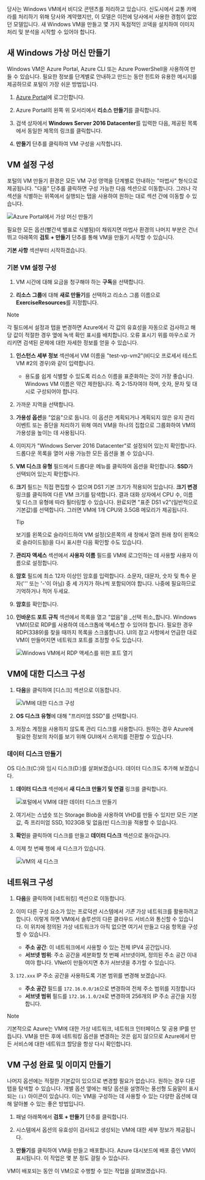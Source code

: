 당사는 Windows VM에서 비디오 콘텐츠를 처리하고 있습니다. 신도시에서 교통 카메라를 처리하기 위해 당사와 계약했지만, 이 모델은 이전에 당사에서 사용한 경험이 없었던 모델입니다. 새 Windows VM을 만들고 몇 가지 독점적인 코덱을 설치하여 이미지 처리 및 분석을 시작할 수 있어야 합니다.

## <a name="create-a-new-windows-virtual-machine"></a>새 Windows 가상 머신 만들기

Windows VM은 Azure Portal, Azure CLI 또는 Azure PowerShell을 사용하여 만들 수 있습니다. 필요한 정보를 단계별로 안내하고 만드는 동안 힌트와 유용한 메시지를 제공하므로 포털이 가장 쉬운 방법입니다.

1. [Azure Portal](https://portal.azure.com?azure-portal=true)에 로그인합니다.

1. Azure Portal의 왼쪽 위 모서리에서 **리소스 만들기**를 클릭합니다.

1. 검색 상자에서 **Windows Server 2016 Datacenter**를 입력한 다음, 제공된 목록에서 동일한 제목의 링크를 클릭합니다.

1. **만들기** 단추를 클릭하여 VM 구성을 시작합니다.

## <a name="configure-the-vm-settings"></a>VM 설정 구성

포털의 VM 만들기 환경은 모든 VM 구성 영역을 단계별로 안내하는 "마법사" 형식으로 제공됩니다. "다음" 단추를 클릭하면 구성 가능한 다음 섹션으로 이동합니다. 그러나 각 섹션을 식별하는 위쪽에서 실행되는 탭을 사용하여 원하는 대로 섹션 간에 이동할 수 있습니다.

![Azure Portal에서 가상 머신 만들기](../media-drafts/3-azure-portal-create-vm.png)

필요한 모든 옵션(빨간색 별표로 식별됨)이 채워지면 마법사 환경의 나머지 부분은 건너뛰고 아래쪽의 **검토 + 만들기** 단추를 통해 VM을 만들기 시작할 수 있습니다.

**기본 사항** 섹션부터 시작하겠습니다.

### <a name="configure-basic-vm-settings"></a>기본 VM 설정 구성

1. VM 시간에 대해 요금을 청구해야 하는 **구독**을 선택합니다.

1. **리소스 그룹**에 대해 **새로 만들기**를 선택하고 리소스 그룹 이름으로 **ExerciseResources**를 지정합니다.

> [!NOTE]
> 각 필드에서 설정과 탭을 변경하면 Azure에서 각 값의 유효성을 자동으로 검사하고 해당 값이 적절한 경우 옆에 녹색 확인 표시를 배치합니다. 오류 표시기 위를 마우스로 가리키면 검색된 문제에 대한 자세한 정보를 얻을 수 있습니다.

1. **인스턴스 세부 정보** 섹션에서 VM 이름을 "test-vp-vm2"(비디오 프로세서 테스트 VM #2의 경우)와 같이 입력합니다.
    - 용도를 쉽게 식별할 수 있도록 리소스 이름을 표준화하는 것이 가장 좋습니다. Windows VM 이름은 약간 제한됩니다. 즉 2-15자여야 하며, 숫자, 문자 및 대시로 구성되어야 합니다.

1. 가까운 지역을 선택합니다.

1. **가용성 옵션**을 "없음"으로 둡니다. 이 옵션은 계획되거나 계획되지 않은 유지 관리 이벤트 또는 중단을 처리하기 위해 여러 VM을 하나의 집합으로 그룹화하여 VM의 가용성을 높이는 데 사용됩니다.

1. 이미지가 "Windows Server 2016 Datacenter"로 설정되어 있는지 확인합니다. 드롭다운 목록을 열어 사용 가능한 모든 옵션을 볼 수 있습니다.

1. **VM 디스크 유형** 필드에서 드롭다운 메뉴를 클릭하여 옵션을 확인합니다. **SSD**가 선택되어 있는지 확인합니다.

1. **크기** 필드는 직접 편집할 수 없으며 DS1 기본 크기가 적용되어 있습니다. **크기 변경** 링크를 클릭하여 다른 VM 크기를 탐색합니다. 결과 대화 상자에서 CPU 수, 이름 및 디스크 유형에 따라 필터링할 수 있습니다. 완료되면 "표준 DS1 v2"(일반적으로 기본값)를 선택합니다. 그러면 VM에 1개 CPU와 3.5GB 메모리가 제공됩니다.

    > [!TIP]
    > 보기를 왼쪽으로 슬라이드하여 VM 설정(오른쪽의 새 창에서 열려 원래 창이 왼쪽으로 슬라이드됨)을 다시 표시한 다음 확인할 수도 있습니다.

1. **관리자 액세스** 섹션에서 **사용자 이름** 필드를 VM에 로그인하는 데 사용할 사용자 이름으로 설정합니다.

1. **암호** 필드에 최소 12자 이상인 암호를 입력합니다. 소문자, 대문자, 숫자 및 특수 문자('\'' 또는 '-'이 아님) 중 세 가지가 하나씩 포함되어야 합니다. 나중에 필요하므로 기억하거나 적어 두세요.

1. **암호**를 확인합니다.

1. **인바운드 포트 규칙** 섹션에서 목록을 열고 "없음"을 _선택 취소_합니다. Windows VM이므로 RDP를 사용하여 데스크톱에 액세스할 수 있어야 합니다. 필요한 경우 RDP(3389)를 찾을 때까지 목록을 스크롤합니다. UI의 참고 사항에서 언급한 대로 VM이 만들어지면 네트워크 포트를 조정할 수도 있습니다.

    ![Windows VM에서 RDP 액세스를 위한 포트 열기](../media-drafts/3-open-ports.png)

## <a name="configure-disks-for-the-vm"></a>VM에 대한 디스크 구성

1. **다음**을 클릭하여 [디스크] 섹션으로 이동합니다.

    ![VM에 대한 디스크 구성](../media-drafts/3-configure-disks.png)

1. **OS 디스크 유형**에 대해 "프리미엄 SSD"를 선택합니다.

1. 저장소 계정을 사용하지 않도록 관리 디스크를 사용합니다. 원하는 경우 Azure에 필요한 정보의 차이를 보기 위해 GUI에서 스위치를 전환할 수 있습니다.

### <a name="create-a-data-disk"></a>데이터 디스크 만들기

OS 디스크(C:)와 임시 디스크(D:)를 살펴보겠습니다. 데이터 디스크도 추가해 보겠습니다.

1. **데이터 디스크** 섹션에서 **새 디스크 만들기 및 연결** 링크를 클릭합니다.

    ![포털에서 VM에 대한 데이터 디스크 만들기](../media-drafts/3-add-data-disk.png)

1. 여기서는 스냅숏 또는 Storage Blob을 사용하여 VHD를 만들 수 있지만 모든 기본값, 즉 프리미엄 SSD, 1023GB 및 없음(빈 디스크)을 적용할 수 있습니다.

1. **확인**을 클릭하여 디스크를 만들고 **데이터 디스크** 섹션으로 돌아갑니다.

1. 이제 첫 번째 행에 새 디스크가 있습니다.

    ![VM의 새 디스크](../media-drafts/3-new-disk.png)

## <a name="configure-the-network"></a>네트워크 구성

1. **다음**을 클릭하여 [네트워킹] 섹션으로 이동합니다.

1. 이미 다른 구성 요소가 있는 프로덕션 시스템에서 _기존_ 가상 네트워크를 활용하려고 합니다. 이렇게 하면 VM에서 솔루션의 다른 클라우드 서비스와 통신할 수 있습니다. 이 위치에 정의된 가상 네트워크가 아직 없으면 여기서 만들고 다음 항목을 구성할 수 있습니다.
    - **주소 공간**: 이 네트워크에서 사용할 수 있는 전체 IPV4 공간입니다.
    - **서브넷 범위**: 주소 공간을 세분화할 첫 번째 서브넷이며,  정의된 주소 공간 이내여야 합니다. VNet이 만들어지면 추가 서브넷을 추가할 수 있습니다.

1. `172.xxx` IP 주소 공간을 사용하도록 기본 범위를 변경해 보겠습니다.
    - **주소 공간** 필드를 `172.16.0.0/16`으로 변경하여 전체 주소 범위를 지정합니다
    - **서브넷 범위** 필드를 `172.16.1.0/24`로 변경하여 256개의 IP 주소 공간을 지정합니다.

> [!NOTE]
> 기본적으로 Azure는 VM에 대한 가상 네트워크, 네트워크 인터페이스 및 공용 IP를 만듭니다. VM을 만든 후에 네트워킹 옵션을 변경하는 것은 쉽지 않으므로 Azure에서 만든 서비스에 대한 네트워크 할당을 항상 다시 확인합니다.

## <a name="finish-configuring-the-vm-and-create-the-image"></a>VM 구성 완료 및 이미지 만들기

나머지 옵션에는 적절한 기본값이 있으므로 변경할 필요가 없습니다. 원하는 경우 다른 탭을 탐색할 수 있습니다. 개별 옵션 옆에는 해당 옵션을 설명하는 풍선형 도움말이 표시되는 `(i)` 아이콘이 있습니다. 이는 VM을 구성하는 데 사용할 수 있는 다양한 옵션에 대해 알아볼 수 있는 좋은 방법입니다.

1. 패널 아래쪽에서 **검토 + 만들기** 단추를 클릭합니다.

1. 시스템에서 옵션의 유효성이 검사되고 생성되는 VM에 대한 세부 정보가 제공됩니다.

1. **만들기**를 클릭하여 VM을 만들고 배포합니다. Azure 대시보드에 배포 중인 VM이 표시됩니다. 이 작업은 몇 분 정도 걸릴 수 있습니다.

VM이 배포되는 동안 이 VM으로 수행할 수 있는 작업을 살펴보겠습니다.